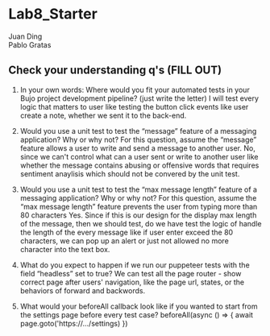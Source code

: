 # Lab8_Starter
Juan Ding  
Pablo Gratas

## Check your understanding q's (FILL OUT)
1. In your own words: Where would you fit your automated tests in your Bujo project development pipeline? (just write the letter)
   I will test every logic that matters to user like testing the button click events like user create a note, whether we sent it to the back-end.

2. Would you use a unit test to test the “message” feature of a messaging application? Why or why not? For this question, assume the “message” feature allows a user to write and send a message to another user.
   No, since we can't control what can a user sent or write to another user like whether the message contains abusing or offensive words that requires sentiment anaylisis which  should not be convered by the unit test.

3. Would you use a unit test to test the “max message length” feature of a messaging application? Why or why not? For this question, assume the “max message length” feature prevents the user from typing more than 80 characters
   Yes. Since if this is our design for the display max length of the message, then we should test, do we have test the logic of handle the length of the every message like if user enter exceed the 80 characters, we can pop up an alert or just not allowed no more character into the text box. 

4. What do you expect to happen if we run our puppeteer tests with the field “headless” set to true?
   We can test all the page router - show correct page after users' navigation, like the page url, states, or the behaviors of forward and backwords.

5. What would your beforeAll callback look like if you wanted to start from the settings page before every test case?
    beforeAll(async () => {
        await page.goto('https://.../settings)
    })

